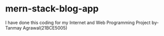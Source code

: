 # mern-stack-blog-app
I have done this coding for my Internet and Web Programming Project
by-Tanmay Agrawal(21BCE5005)
